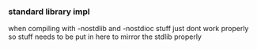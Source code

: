 ### standard library impl

when compiling with -nostdlib and -nostdioc stuff just dont work properly<br>
so stuff needs to be put in here to mirror the stdlib properly